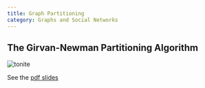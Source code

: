 ```yaml
---
title: Graph Partitioning
category: Graphs and Social Networks
---
```


## The Girvan-Newman Partitioning Algorithm

![tonite][tonite]

See the [pdf slides](/assets/lecture5.pdf)

[tonite]: /images/tonite.png
